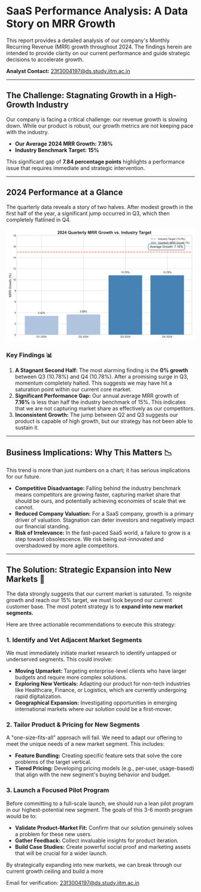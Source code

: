 # SaaS Performance Analysis: A Data Story on MRR Growth

This report provides a detailed analysis of our company's Monthly Recurring Revenue (MRR) growth throughout 2024. The findings herein are intended to provide clarity on our current performance and guide strategic decisions to accelerate growth.

**Analyst Contact:** 23f3004197@ds.study.iitm.ac.in

---

## The Challenge: Stagnating Growth in a High-Growth Industry

Our company is facing a critical challenge: our revenue growth is slowing down. While our product is robust, our growth metrics are not keeping pace with the industry.

* **Our Average 2024 MRR Growth:** **7.16%**
* **Industry Benchmark Target:** **15%**

This significant gap of **7.84 percentage points** highlights a performance issue that requires immediate and strategic intervention.

---

## 2024 Performance at a Glance

The quarterly data reveals a story of two halves. After modest growth in the first half of the year, a significant jump occurred in Q3, which then completely flatlined in Q4.

![Image showing 2024 quarterly MRR growth](mrr_growth_analysis.png)

### Key Findings 📊

1.  **A Stagnant Second Half:** The most alarming finding is the **0% growth** between Q3 (10.78%) and Q4 (10.78%). After a promising surge in Q3, momentum completely halted. This suggests we may have hit a saturation point within our current core market.
2.  **Significant Performance Gap:** Our annual average MRR growth of **7.16%** is less than half the industry benchmark of 15%. This indicates that we are not capturing market share as effectively as our competitors.
3.  **Inconsistent Growth:** The jump between Q2 and Q3 suggests our product is capable of high growth, but our strategy has not been able to sustain it.

---

## Business Implications: Why This Matters 📉

This trend is more than just numbers on a chart; it has serious implications for our future.

* **Competitive Disadvantage:** Falling behind the industry benchmark means competitors are growing faster, capturing market share that should be ours, and potentially achieving economies of scale that we cannot.
* **Reduced Company Valuation:** For a SaaS company, growth is a primary driver of valuation. Stagnation can deter investors and negatively impact our financial standing.
* **Risk of Irrelevance:** In the fast-paced SaaS world, a failure to grow is a step toward obsolescence. We risk being out-innovated and overshadowed by more agile competitors.

---

## The Solution: Strategic Expansion into New Markets 🚀

The data strongly suggests that our current market is saturated. To reignite growth and reach our 15% target, we must look beyond our current customer base. The most potent strategy is to **expand into new market segments.**

Here are three actionable recommendations to execute this strategy:

### 1. Identify and Vet Adjacent Market Segments
We must immediately initiate market research to identify untapped or underserved segments. This could involve:
* **Moving Upmarket:** Targeting enterprise-level clients who have larger budgets and require more complex solutions.
* **Exploring New Verticals:** Adapting our product for non-tech industries like Healthcare, Finance, or Logistics, which are currently undergoing rapid digitalization.
* **Geographical Expansion:** Investigating opportunities in emerging international markets where our solution could be a first-mover.

### 2. Tailor Product & Pricing for New Segments
A "one-size-fits-all" approach will fail. We need to adapt our offering to meet the unique needs of a new market segment. This includes:
* **Feature Bundling:** Creating specific feature sets that solve the core problems of the target vertical.
* **Tiered Pricing:** Developing pricing models (e.g., per-user, usage-based) that align with the new segment's buying behavior and budget.

### 3. Launch a Focused Pilot Program
Before committing to a full-scale launch, we should run a lean pilot program in our highest-potential new segment. The goals of this 3-6 month program would be to:
* **Validate Product-Market Fit:** Confirm that our solution genuinely solves a problem for these new users.
* **Gather Feedback:** Collect invaluable insights for product iteration.
* **Build Case Studies:** Create powerful social proof and marketing assets that will be crucial for a wider launch.

By strategically expanding into new markets, we can break through our current growth ceiling and build a more


Email for verification: 23f3004197@ds.study.iitm.ac.in